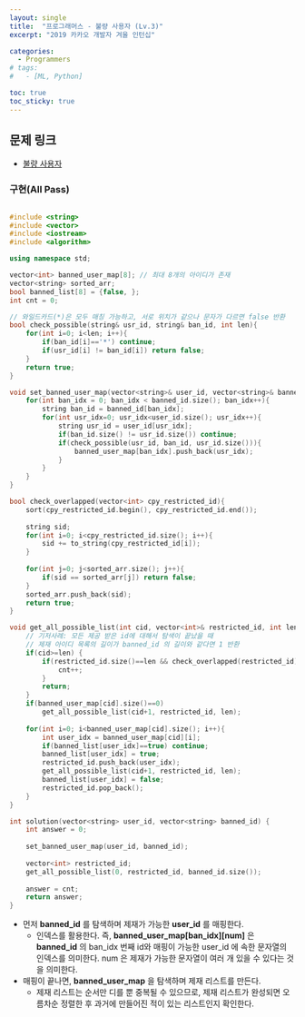 ```yaml
---
layout: single
title:  "프로그래머스 - 불량 사용자 (Lv.3)"
excerpt: "2019 카카오 개발자 겨울 인턴십"

categories:
  - Programmers
# tags:
#   - [ML, Python]

toc: true
toc_sticky: true
---
```


## 문제 링크
- [불량 사용자](https://school.programmers.co.kr/learn/courses/30/lessons/64064)

### 구현(All Pass)
```c++

#include <string>
#include <vector>
#include <iostream>
#include <algorithm>

using namespace std;

vector<int> banned_user_map[8]; // 최대 8개의 아이디가 존재
vector<string> sorted_arr;
bool banned_list[8] = {false, };
int cnt = 0;

// 와일드카드(*)은 모두 매칭 가능하고, 서로 위치가 같으나 문자가 다르면 false 반환
bool check_possible(string& usr_id, string& ban_id, int len){
    for(int i=0; i<len; i++){
        if(ban_id[i]=='*') continue;
        if(usr_id[i] != ban_id[i]) return false;
    }
    return true;
}

void set_banned_user_map(vector<string>& user_id, vector<string>& banned_id){
    for(int ban_idx = 0; ban_idx < banned_id.size(); ban_idx++){
        string ban_id = banned_id[ban_idx];
        for(int usr_idx=0; usr_idx<user_id.size(); usr_idx++){
            string usr_id = user_id[usr_idx];
            if(ban_id.size() != usr_id.size()) continue;
            if(check_possible(usr_id, ban_id, usr_id.size())){
                banned_user_map[ban_idx].push_back(usr_idx);
            }
        }
    }
}

bool check_overlapped(vector<int> cpy_restricted_id){
    sort(cpy_restricted_id.begin(), cpy_restricted_id.end());
    
    string sid;
    for(int i=0; i<cpy_restricted_id.size(); i++){
        sid += to_string(cpy_restricted_id[i]);
    }
    
    for(int j=0; j<sorted_arr.size(); j++){
        if(sid == sorted_arr[j]) return false;
    }
    sorted_arr.push_back(sid);
    return true;
}

void get_all_possible_list(int cid, vector<int>& restricted_id, int len){
    // 기저사례: 모든 제공 받은 id에 대해서 탐색이 끝났을 때
    // 제재 아이디 목록의 길이가 banned_id 의 길이와 같다면 1 반환
    if(cid>=len) {
        if(restricted_id.size()==len && check_overlapped(restricted_id)==true) {
            cnt++;
        }
        return;
    }
    if(banned_user_map[cid].size()==0) 
        get_all_possible_list(cid+1, restricted_id, len);
    
    for(int i=0; i<banned_user_map[cid].size(); i++){
        int user_idx = banned_user_map[cid][i];
        if(banned_list[user_idx]==true) continue;
        banned_list[user_idx] = true;
        restricted_id.push_back(user_idx);
        get_all_possible_list(cid+1, restricted_id, len);
        banned_list[user_idx] = false;
        restricted_id.pop_back();
    }
}

int solution(vector<string> user_id, vector<string> banned_id) {
    int answer = 0;
    
    set_banned_user_map(user_id, banned_id);
    
    vector<int> restricted_id;
    get_all_possible_list(0, restricted_id, banned_id.size());
    
    answer = cnt;
    return answer;
}
```
- 먼저 **banned_id** 를 탐색하며 제재가 가능한 **user_id** 를 매핑한다.
    - 인덱스를 활용한다. 즉, **banned_user_map[ban_idx][num]** 은 **banned_id** 의 ban_idx 번째 id와 매핑이 가능한 user_id 에 속한 문자열의 인덱스를 의미한다. num 은 제재가 가능한 문자열이 여러 개 있을 수 있다는 것을 의미한다.
- 매핑이 끝나면, **banned_user_map** 을 탐색하며 제재 리스트를 만든다.
    - 제재 리스트는 순서만 디를 뿐 중복될 수 있으므로, 제재 리스트가 완성되면 오름차순 정렬한 후 과거에 만들어진 적이 있는 리스트인지 확인한다.